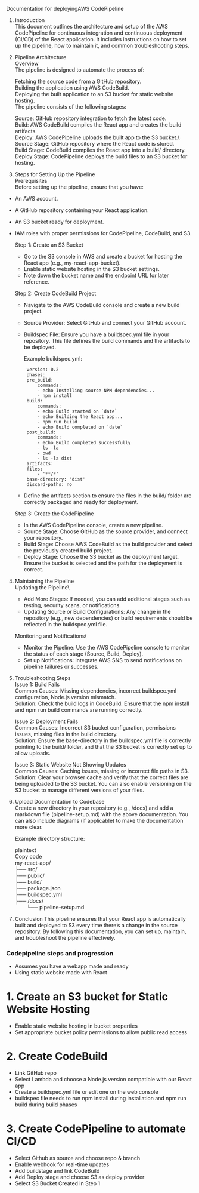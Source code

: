 Documentation for deployingAWS CodePipeline
1. Introduction\
    This document outlines the architecture and setup of the AWS CodePipeline for continuous integration and continuous deployment (CI/CD) of the React application. It includes instructions on how to set up the pipeline, how to maintain it, and common troubleshooting steps.

2. Pipeline Architecture\
    Overview\
    The pipeline is designed to automate the process of:

    Fetching the source code from a GitHub repository.\
    Building the application using AWS CodeBuild.\
    Deploying the built application to an S3 bucket for static website hosting.\
    The pipeline consists of the following stages:

    Source: GitHub repository integration to fetch the latest code.\
    Build: AWS CodeBuild compiles the React app and creates the build artifacts.\
    Deploy: AWS CodePipeline uploads the built app to the S3 bucket.\                 
    Source Stage: GitHub repository where the React code is stored.\
    Build Stage: CodeBuild compiles the React app into a build/ directory.\
    Deploy Stage: CodePipeline deploys the build files to an S3 bucket for hosting.


3. Steps for Setting Up the Pipeline\
Prerequisites\
Before setting up the pipeline, ensure that you have:

 - An AWS account.
 - A GitHub repository containing your React application.
 - An S3 bucket ready for deployment.
 - IAM roles with proper permissions for CodePipeline, CodeBuild, and S3.


    Step 1: Create an S3 Bucket
     - Go to the S3 console in AWS and create a bucket for hosting the React app (e.g., my-react-app-bucket).
     - Enable static website hosting in the S3 bucket settings.
     - Note down the bucket name and the endpoint URL for later reference.

    Step 2: Create CodeBuild Project
     - Navigate to the AWS CodeBuild console and create a new build project.
     - Source Provider: Select GitHub and connect your GitHub account.
     - Buildspec File: Ensure you have a buildspec.yml file in your repository. This file defines the build commands and the artifacts to be deployed.

        Example buildspec.yml:

            version: 0.2
            phases:
            pre_build:
                commands:
                - echo Installing source NPM dependencies...
                - npm install
            build:
                commands:
                - echo Build started on `date`
                - echo Building the React app...
                - npm run build
                - echo Build completed on `date`
            post_build:
                commands:
                - echo Build completed successfully
                - ls -la
                - pwd
                - ls -la dist
            artifacts:
            files:
                - '**/*'
            base-directory: 'dist'
            discard-paths: no

     - Define the artifacts section to ensure the files in the build/ folder are correctly packaged and ready for deployment.

    Step 3: Create the CodePipeline
     - In the AWS CodePipeline console, create a new pipeline.
     - Source Stage: Choose GitHub as the source provider, and connect your repository.
     - Build Stage: Choose AWS CodeBuild as the build provider and select the previously created build project.
     - Deploy Stage: Choose the S3 bucket as the deployment target. Ensure the bucket is selected and the path for the deployment is correct.


4. Maintaining the Pipeline\
    Updating the Pipeline\
     - Add More Stages: If needed, you can add additional stages such as testing, security scans, or notifications.
     - Updating Source or Build Configurations: Any change in the repository (e.g., new dependencies) or build requirements should be reflected in the buildspec.yml file.

    Monitoring and Notifications\
     - Monitor the Pipeline: Use the AWS CodePipeline console to monitor the status of each stage (Source, Build, Deploy).
     - Set up Notifications: Integrate AWS SNS to send notifications on pipeline failures or successes.


5. Troubleshooting Steps\
    Issue 1: Build Fails\
    Common Causes: Missing dependencies, incorrect buildspec.yml configuration, Node.js version mismatch.\
    Solution: Check the build logs in CodeBuild. Ensure that the npm install and npm run build commands are running correctly.

    Issue 2: Deployment Fails\
    Common Causes: Incorrect S3 bucket configuration, permissions issues, missing files in the build directory.\
    Solution: Ensure the base-directory in the buildspec.yml file is correctly pointing to the build/ folder, and that the S3 bucket is correctly set up to allow uploads.

    Issue 3: Static Website Not Showing Updates\
    Common Causes: Caching issues, missing or incorrect file paths in S3.\
    Solution: Clear your browser cache and verify that the correct files are being uploaded to the S3 bucket. You can also enable versioning on the S3 bucket to manage different versions of your files.


6. Upload Documentation to Codebase\
    Create a new directory in your repository (e.g., /docs) and add a markdown file (pipeline-setup.md) with the above documentation. You can also include diagrams (if applicable) to make the documentation more clear.

    Example directory structure:

    plaintext\
    Copy code\
    my-react-app/\
    ├── src/\
    ├── public/\
    ├── build/\
    ├── package.json\
    ├── buildspec.yml\
    ├── /docs/\
        &nbsp;&nbsp;&nbsp;&nbsp;&nbsp;&nbsp;&nbsp;&nbsp;└── pipeline-setup.md

7. Conclusion
    This pipeline ensures that your React app is automatically built and deployed to S3 every time there’s a change in the source repository. By following this documentation, you can set up, maintain, and troubleshoot the pipeline effectively.



### Codepipeline steps and progression
- Assumes you have a webapp made and ready
- Using static website made with React

# 1. Create an S3 bucket for Static Website Hosting 
- Enable static website hosting in bucket properties
- Set appropriate bucket policy permissions to allow public read access

# 2. Create CodeBuild
- Link GitHub repo
- Select Lambda and choose a Node.js version compatible with our React app
- Create a buildspec.yml file or edit one on the web console
 - buildspec file needs to run npm install during installation and npm run build during build phases

# 3. Create CodePipeline to automate CI/CD
- Select Github as source and choose repo & branch
- Enable webhook for real-time updates
- Add buildstage and link CodeBuild
- Add Deploy stage and choose S3 as deploy provider
- Select S3 Bucket Created in Step 1
